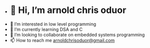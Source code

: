 - <h1>👋 Hi, I’m arnold chris oduor</h1>
- 👀 I’m interested in low level programming 
- 🌱 I’m currently learning DSA and C
- 💞️ I’m looking to collaborate on embedded systems programming 
- 📫 How to reach me arnoldchrisoduor@gmail.com

<!---
arnoldchrisoduor1/arnoldchrisoduor1 is a ✨ special ✨ repository because its `README.md` (this file) appears on your GitHub profile.
You can click the Preview link to take a look at your changes.
--->
